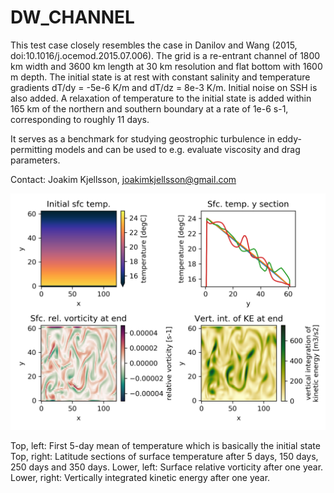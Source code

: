 DW_CHANNEL
=======

This test case closely resembles the case in Danilov and Wang (2015, doi:10.1016/j.ocemod.2015.07.006). The grid is a re-entrant channel of 1800 km width and 3600 km length at 30 km resolution and flat bottom with 1600 m depth. The initial state is at rest with constant salinity and temperature gradients dT/dy = -5e-6 K/m and dT/dz = 8e-3 K/m. Initial noise on SSH is also added. A relaxation of temperature to the initial state is added within 165 km of the northern and southern boundary at a rate of 1e-6 s-1, corresponding to roughly 11 days. 

It serves as a benchmark for studying geostrophic turbulence in eddy-permitting models and can be used to e.g. evaluate viscosity and drag parameters. 

Contact: Joakim Kjellsson, joakimkjellsson@gmail.com

<img src="./pyscripts/dw_channel.png"><br>

Top, left: First 5-day mean of temperature which is basically the initial state 
Top, right: Latitude sections of surface temperature after 5 days, 150 days, 250 days and 350 days. 
Lower, left: Surface relative vorticity after one year. 
Lower, right: Vertically integrated kinetic energy after one year. 

